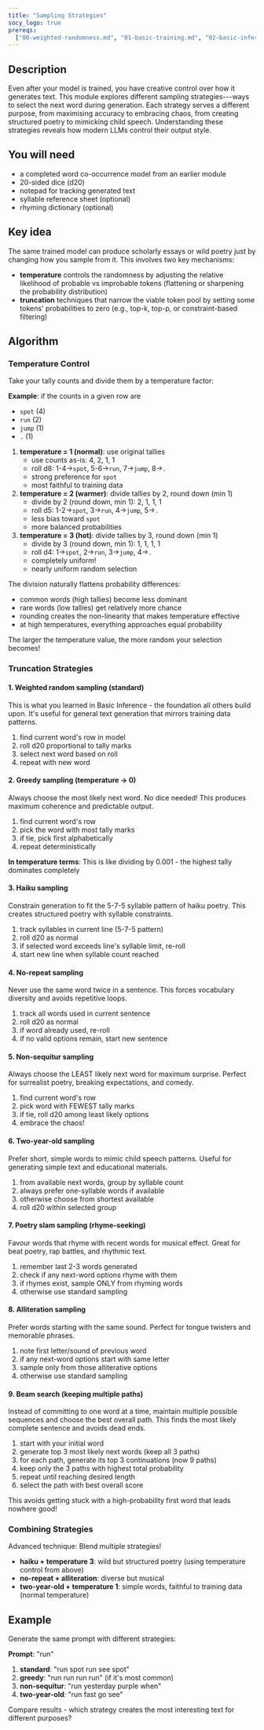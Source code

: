 ```yaml
---
title: "Sampling Strategies"
socy_logo: true
prereqs:
  ["00-weighted-randomness.md", "01-basic-training.md", "02-basic-inference.md"]
---
```


## Description

Even after your model is trained, you have creative control over how it
generates text. This module explores different sampling strategies---ways to
select the next word during generation. Each strategy serves a different
purpose, from maximising accuracy to embracing chaos, from creating structured
poetry to mimicking child speech. Understanding these strategies reveals how
modern LLMs control their output style.

## You will need

- a completed word co-occurrence model from an earlier module
- 20-sided dice (d20)
- notepad for tracking generated text
- syllable reference sheet (optional)
- rhyming dictionary (optional)

## Key idea

The same trained model can produce scholarly essays or wild poetry just by
changing how you sample from it. This involves two key mechanisms:

- **temperature** controls the randomness by adjusting the relative likelihood
  of probable vs improbable tokens (flattening or sharpening the probability
  distribution)
- **truncation** techniques that narrow the viable token pool by setting some
  tokens' probabilities to zero (e.g., top-k, top-p, or constraint-based
  filtering)

## Algorithm

### Temperature Control

Take your tally counts and divide them by a temperature factor:

**Example**: if the counts in a given row are

- `spot` (4)
- `run` (2)
- `jump` (1)
- `.` (1)

1. **temperature = 1 (normal)**: use original tallies
   - use counts as-is: 4, 2, 1, 1
   - roll d8: 1-4→`spot`, 5-6→`run`, 7→`jump`, 8→`.`
   - strong preference for `spot`
   - most faithful to training data
2. **temperature = 2 (warmer)**: divide tallies by 2, round down (min 1)
   - divide by 2 (round down, min 1): 2, 1, 1, 1
   - roll d5: 1-2→`spot`, 3→`run`, 4→`jump`, 5→`.`
   - less bias toward `spot`
   - more balanced probabilities
3. **temperature = 3 (hot)**: divide tallies by 3, round down (min 1)
   - divide by 3 (round down, min 1): 1, 1, 1, 1
   - roll d4: 1→`spot`, 2→`run`, 3→`jump`, 4→`.`
   - completely uniform!
   - nearly uniform random selection

The division naturally flattens probability differences:

- common words (high tallies) become less dominant
- rare words (low tallies) get relatively more chance
- rounding creates the non-linearity that makes temperature effective
- at high temperatures, everything approaches equal probability

The larger the temperature value, the more random your selection becomes!

### Truncation Strategies

#### 1. Weighted random sampling (standard)

This is what you learned in Basic Inference - the foundation all others build
upon. It's useful for general text generation that mirrors training data
patterns.

1. find current word's row in model
2. roll d20 proportional to tally marks
3. select next word based on roll
4. repeat with new word

#### 2. Greedy sampling (temperature → 0)

Always choose the most likely next word. No dice needed! This produces maximum
coherence and predictable output.

1. find current word's row
2. pick the word with most tally marks
3. if tie, pick first alphabetically
4. repeat deterministically

**In temperature terms**: This is like dividing by 0.001 - the highest tally
dominates completely

#### 3. Haiku sampling

Constrain generation to fit the 5-7-5 syllable pattern of haiku poetry. This
creates structured poetry with syllable constraints.

1. track syllables in current line (5-7-5 pattern)
2. roll d20 as normal
3. if selected word exceeds line's syllable limit, re-roll
4. start new line when syllable count reached

#### 4. No-repeat sampling

Never use the same word twice in a sentence. This forces vocabulary diversity
and avoids repetitive loops.

1. track all words used in current sentence
2. roll d20 as normal
3. if word already used, re-roll
4. if no valid options remain, start new sentence

#### 5. Non-sequitur sampling

Always choose the LEAST likely next word for maximum surprise. Perfect for
surrealist poetry, breaking expectations, and comedy.

1. find current word's row
2. pick word with FEWEST tally marks
3. if tie, roll d20 among least likely options
4. embrace the chaos!

#### 6. Two-year-old sampling

Prefer short, simple words to mimic child speech patterns. Useful for generating
simple text and educational materials.

1. from available next words, group by syllable count
2. always prefer one-syllable words if available
3. otherwise choose from shortest available
4. roll d20 within selected group

#### 7. Poetry slam sampling (rhyme-seeking)

Favour words that rhyme with recent words for musical effect. Great for beat
poetry, rap battles, and rhythmic text.

1. remember last 2-3 words generated
2. check if any next-word options rhyme with them
3. if rhymes exist, sample ONLY from rhyming words
4. otherwise use standard sampling

#### 8. Alliteration sampling

Prefer words starting with the same sound. Perfect for tongue twisters and
memorable phrases.

1. note first letter/sound of previous word
2. if any next-word options start with same letter
3. sample only from those alliterative options
4. otherwise use standard sampling

#### 9. Beam search (keeping multiple paths)

Instead of committing to one word at a time, maintain multiple possible
sequences and choose the best overall path. This finds the most likely complete
sentence and avoids dead ends.

1. start with your initial word
2. generate top 3 most likely next words (keep all 3 paths)
3. for each path, generate its top 3 continuations (now 9 paths)
4. keep only the 3 paths with highest total probability
5. repeat until reaching desired length
6. select the path with best overall score

This avoids getting stuck with a high-probability first word that leads nowhere
good!

### Combining Strategies

Advanced technique: Blend multiple strategies!

- **haiku + temperature 3**: wild but structured poetry (using temperature
  control from above)
- **no-repeat + alliteration**: diverse but musical
- **two-year-old + temperature 1**: simple words, faithful to training data
  (normal temperature)

## Example

Generate the same prompt with different strategies:

**Prompt**: "run"

1. **standard**: "run spot run see spot"
2. **greedy**: "run run run run" (if it's most common)
3. **non-sequitur**: "run yesterday purple when"
4. **two-year-old**: "run fast go see"

Compare results - which strategy creates the most interesting text for different
purposes?

